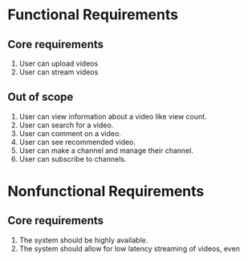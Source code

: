# Functional Requirements
## Core requirements
1. User can upload videos 
2. User can stream videos
## Out of scope
1. User can view information about a video like view count.
2. User can search for a video.
3. User can comment on a video.
4. User can see recommended video.
5. User can make a channel and manage their channel.
6. User can subscribe to channels.
# Nonfunctional Requirements
## Core requirements
1. The system should be highly available.
2. The system should allow for low latency streaming of videos, even 